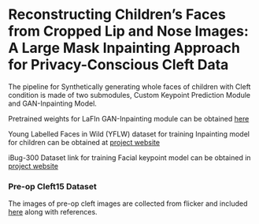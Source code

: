 # Reconstructing Children’s Faces from Cropped Lip and Nose Images: A Large Mask Inpainting Approach for Privacy-Conscious Cleft Data

The pipeline for Synthetically generating whole faces of children with Cleft condition is made of two submodules, Custom Keypoint Prediction Module and GAN-Inpainting Model. 

Pretrained weights for LaFIn GAN-Inpainting module can be obtained [here](https://drive.google.com/drive/folders/1SGH451X_jFYbVu0g3jXajfSwn3egB9cW?usp=drive_link)

Young Labelled Faces in Wild (YFLW) dataset for training Inpainting model for children can be obtained at [project website](https://github.com/JessyFrish/YLFW_Links)

iBug-300 Dataset link for training Facial keypoint model can be obtained in [project website](https://ibug.doc.ic.ac.uk/resources/facial-point-annotations/)

### Pre-op Cleft15 Dataset
The images of pre-op cleft images are collected from flicker and included [here](https://drive.google.com/drive/folders/10XZzyUoEVb07x2NpRXMz9eGq_hp-_jXD?usp=sharing) along with references.
